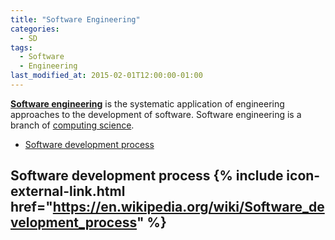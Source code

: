 ```yaml
---
title: "Software Engineering"
categories:
  - SD
tags:
  - Software
  - Engineering
last_modified_at: 2015-02-01T12:00:00-01:00
---
```


**[Software engineering](https://en.wikipedia.org/wiki/Software_engineering)** is the systematic application of engineering approaches to the development of software. Software engineering is a branch of [computing science](https://en.wikipedia.org/wiki/Computer_science).

- [Software development process](#software-development-process)

## Software development process {% include icon-external-link.html href="https://en.wikipedia.org/wiki/Software_development_process" %}